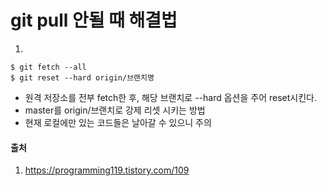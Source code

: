# git pull 안될 때 해결법
1.
```
$ git fetch --all
$ git reset --hard origin/브랜치명
```
- 원격 저장소를 전부 fetch한 후, 해당 브랜치로 --hard 옵션을 주어 reset시킨다.
- master를 origin/브랜치로 강제 리셋 시키는 방법
- 현재 로컬에만 있는 코드들은 날아갈 수 있으니 주의

#### 출처
1. https://programming119.tistory.com/109
